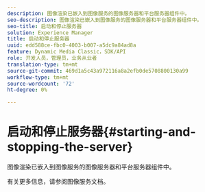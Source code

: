 ```yaml
---
description: 图像渲染已嵌入到图像服务的图像服务器和平台服务器组件中。
seo-description: 图像渲染已嵌入到图像服务的图像服务器和平台服务器组件中。
seo-title: 启动和停止服务器
solution: Experience Manager
title: 启动和停止服务器
uuid: edd588ce-fbc0-4003-b007-a5dc9a84ad8a
feature: Dynamic Media Classic，SDK/API
role: 开发人员，管理员，业务从业者
translation-type: tm+mt
source-git-commit: 469d1a5c43a972116a8a2efb0de5708800130a99
workflow-type: tm+mt
source-wordcount: '72'
ht-degree: 0%

---
```



# 启动和停止服务器{#starting-and-stopping-the-server}

图像渲染已嵌入到图像服务的图像服务器和平台服务器组件中。

有关更多信息，请参阅图像服务文档。
